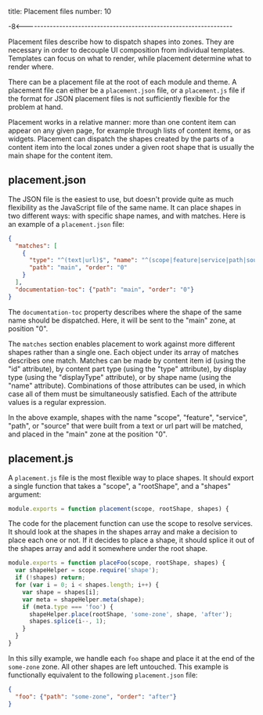 title: Placement files
number: 10

-8<------------------------------------------------------------------

Placement files describe how to dispatch shapes into zones.
They are necessary in order to decouple UI composition from
individual templates.
Templates can focus on what to render, while placement determine what
to render where.

There can be a placement file at the root of each module and theme.
A placement file can either be a `placement.json` file, or a
`placement.js` file if the format for JSON placement files is not
sufficiently flexible for the problem at hand.

Placement works in a relative manner: more than one content item can
appear on any given page, for example through lists of content items,
or as widgets.
Placement can dispatch the shapes created by the parts of a content
item into the local zones under a given root shape that is usually
the main shape for the content item.

placement.json
--------------

The JSON file is the easiest to use, but doesn't provide quite as
much flexibility as the JavaScript file of the same name.
It can place shapes in two different ways: with specific shape names,
and with matches.
Here is an example of a `placement.json` file:

```json
{
  "matches": [
    {
      "type": "^(text|url)$", "name": "^(scope|feature|service|path|source)$",
      "path": "main", "order": "0"
    }
  ],
  "documentation-toc": {"path": "main", "order": "0"}
}
```

The `documentation-toc` property describes where the shape of the
same name should be dispatched.
Here, it will be sent to the "main" zone, at position "0".

The `matches` section enables placement to work against more
different shapes rather than a single one.
Each object under its array of matches describes one match.
Matches can be made by content item id (using the "id" attribute),
by content part type (using the "type" attribute), by display type
(using the "displayType" attribute), or by shape name (using the
"name" attribute).
Combinations of those attributes can be used, in which case all of
them must be simultaneously satisfied.
Each of the attribute values is a regular expression.

In the above example, shapes with the name "scope", "feature",
"service", "path", or "source" that were built from a text or url
part will be matched, and placed in the "main" zone at the position
"0".

placement.js
------------

A `placement.js` file is the most flexible way to place shapes.
It should export a single function that takes a "scope", a
"rootShape", and a "shapes" argument:

```js
module.exports = function placement(scope, rootShape, shapes) {
```

The code for the placement function can use the scope to resolve
services. It should look at the shapes in the shapes array
and make a decision to place each one or not.
If it decides to place a shape, it should splice it out of the
shapes array and add it somewhere under the root shape.

```js
module.exports = function placeFoo(scope, rootShape, shapes) {
  var shapeHelper = scope.require('shape');
  if (!shapes) return;
  for (var i = 0; i < shapes.length; i++) {
    var shape = shapes[i];
    var meta = shapeHelper.meta(shape);
    if (meta.type === 'foo') {
      shapeHelper.place(rootShape, 'some-zone', shape, 'after');
      shapes.splice(i--, 1);
    }
  }
}
```

In this silly example, we handle each `foo` shape and place it at the
end of the `some-zone` zone.
All other shapes are left untouched.
This example is functionally equivalent to the following
`placement.json` file:

```json
{
  "foo": {"path": "some-zone", "order": "after"}
}
```